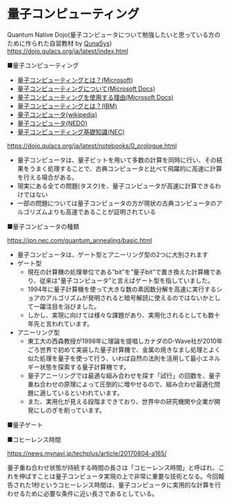 # 量子コンピューティング

Quantum Native Dojo(量子コンピュータについて勉強したいと思っている方のために作られた自習教材 by [QunaSys](https://qunasys.com/))
https://dojo.qulacs.org/ja/latest/index.html


■量子コンピューティング

- [量子コンピューティングとは？(Microsoft)](https://azure.microsoft.com/ja-jp/resources/cloud-computing-dictionary/what-is-quantum-computing/)
- [量子コンピューティングについて(Microsoft Docs)](https://learn.microsoft.com/ja-jp/azure/quantum/overview-understanding-quantum-computing)
- [量子コンピューティングを使用する理由(Microsoft Docs)](https://learn.microsoft.com/ja-jp/azure/quantum/overview-azure-quantum#why-use-quantum-computing)
- [量子コンピューティングとは？(IBM)](https://www.ibm.com/jp-ja/topics/quantum-computing)
- [量子コンピュータ(wikipedia)](https://ja.wikipedia.org/wiki/%E9%87%8F%E5%AD%90%E3%82%B3%E3%83%B3%E3%83%94%E3%83%A5%E3%83%BC%E3%82%BF)
- [量子コンピュータ(NEDO)](https://nedo-quantum.aist.go.jp/quantum-computer.html)
- [量子コンピューティング基礎知識(NEC)](https://jpn.nec.com/quantum_annealing/basic.html)

https://dojo.qulacs.org/ja/latest/notebooks/0_prologue.html

- 量子コンピュータは、量子ビットを用いて多数の計算を同時に行い、その結果をうまく処理することで、古典コンピュータと比べて飛躍的に高速に計算を行える場合がある。
- 現実にある全ての問題(タスク)を、量子コンピュータが高速に計算できるわけではない
- 一部の問題については量子コンピュータの方が現状の古典コンピュータのアルゴリズムよりも高速であることが証明されている



■量子コンピュータの種類

https://jpn.nec.com/quantum_annealing/basic.html

- 量子コンピュータは、ゲート型とアニーリング型の2つに大別されます
- ゲート型
  - 現在の計算機の処理単位である”bit”を”量子bit”で置き換えた計算機であり、従来は”量子コンピュータ”と言えばゲート型を指していました。
  - 1994年に量子計算機を使って大きな数の素因数分解を高速に実行するショアのアルゴリズムが発明されると暗号解読に使えるのではないかとして一躍注目を浴びました。
  - しかし、実現に向けては様々な課題があり、実用化されるとしても数十年先と言われています。
- アニーリング型
  - 東工大の西森教授が1998年に理論を提唱しカナダのD-Wave社が2010年ごろ世界で初めて実装した量子計算機で、金属の焼きなまし処理とよく似た処理を量子を使って行う、いわば自然の法則を活用して最小エネルギー状態を探索する量子計算機です。
  - 量子アニーリングでは最適な組み合わせを探す「試行」の回数を、量子重ね合わせの原理によって圧倒的に増やせるので、組み合わせ最適化問題に適しているといわれています。
  - また、実用化が見える段階まできており、世界中の研究機関や企業が開発にしのぎを削っています。

■量子ゲート


■コヒーレンス時間

https://news.mynavi.jp/techplus/article/20170804-a165/

量子重ね合わせ状態が持続する時間の長さは「コヒーレンス時間」と呼ばれ、これを伸ばすことは量子コンピュータ実現の上で非常に重要な技術となる。今回報告された1秒というコヒーレンス時間は、量子コンピュータに実用的な計算を行わせるために必要な条件に近い長さであるとしている。
